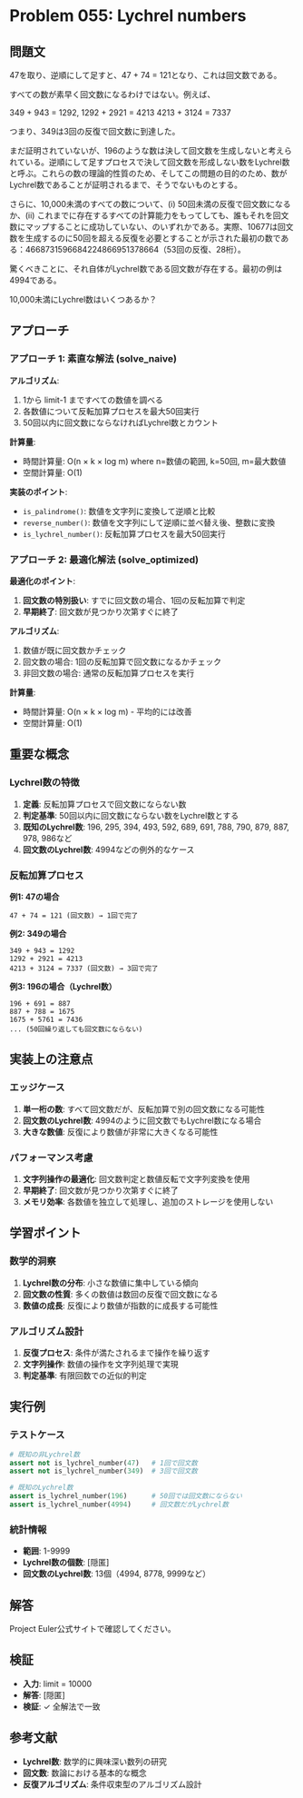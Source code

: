 # Problem 055: Lychrel numbers

## 問題文

47を取り、逆順にして足すと、47 + 74 = 121となり、これは回文数である。

すべての数が素早く回文数になるわけではない。例えば、

349 + 943 = 1292,
1292 + 2921 = 4213
4213 + 3124 = 7337

つまり、349は3回の反復で回文数に到達した。

まだ証明されていないが、196のような数は決して回文数を生成しないと考えられている。逆順にして足すプロセスで決して回文数を形成しない数をLychrel数と呼ぶ。これらの数の理論的性質のため、そしてこの問題の目的のため、数が Lychrel数であることが証明されるまで、そうでないものとする。

さらに、10,000未満のすべての数について、(i) 50回未満の反復で回文数になるか、(ii) これまでに存在するすべての計算能力をもってしても、誰もそれを回文数にマップすることに成功していない、のいずれかである。実際、10677は回文数を生成するのに50回を超える反復を必要とすることが示された最初の数である：4668731596684224866951378664（53回の反復、28桁）。

驚くべきことに、それ自体がLychrel数である回文数が存在する。最初の例は4994である。

10,000未満にLychrel数はいくつあるか？

## アプローチ

### アプローチ 1: 素直な解法 (solve_naive)

**アルゴリズム**:
1. 1から limit-1 まですべての数値を調べる
2. 各数値について反転加算プロセスを最大50回実行
3. 50回以内に回文数にならなければLychrel数とカウント

**計算量**:
- 時間計算量: O(n × k × log m) where n=数値の範囲, k=50回, m=最大数値
- 空間計算量: O(1)

**実装のポイント**:
- `is_palindrome()`: 数値を文字列に変換して逆順と比較
- `reverse_number()`: 数値を文字列にして逆順に並べ替え後、整数に変換
- `is_lychrel_number()`: 反転加算プロセスを最大50回実行

### アプローチ 2: 最適化解法 (solve_optimized)

**最適化のポイント**:
1. **回文数の特別扱い**: すでに回文数の場合、1回の反転加算で判定
2. **早期終了**: 回文数が見つかり次第すぐに終了

**アルゴリズム**:
1. 数値が既に回文数かチェック
2. 回文数の場合: 1回の反転加算で回文数になるかチェック
3. 非回文数の場合: 通常の反転加算プロセスを実行

**計算量**:
- 時間計算量: O(n × k × log m) - 平均的には改善
- 空間計算量: O(1)

## 重要な概念

### Lychrel数の特徴

1. **定義**: 反転加算プロセスで回文数にならない数
2. **判定基準**: 50回以内に回文数にならない数をLychrel数とする
3. **既知のLychrel数**: 196, 295, 394, 493, 592, 689, 691, 788, 790, 879, 887, 978, 986など
4. **回文数のLychrel数**: 4994などの例外的なケース

### 反転加算プロセス

**例1: 47の場合**
```
47 + 74 = 121 (回文数) → 1回で完了
```

**例2: 349の場合**
```
349 + 943 = 1292
1292 + 2921 = 4213
4213 + 3124 = 7337 (回文数) → 3回で完了
```

**例3: 196の場合（Lychrel数）**
```
196 + 691 = 887
887 + 788 = 1675
1675 + 5761 = 7436
... (50回繰り返しても回文数にならない)
```

## 実装上の注意点

### エッジケース

1. **単一桁の数**: すべて回文数だが、反転加算で別の回文数になる可能性
2. **回文数のLychrel数**: 4994のように回文数でもLychrel数になる場合
3. **大きな数値**: 反復により数値が非常に大きくなる可能性

### パフォーマンス考慮

1. **文字列操作の最適化**: 回文数判定と数値反転で文字列変換を使用
2. **早期終了**: 回文数が見つかり次第すぐに終了
3. **メモリ効率**: 各数値を独立して処理し、追加のストレージを使用しない

## 学習ポイント

### 数学的洞察

1. **Lychrel数の分布**: 小さな数値に集中している傾向
2. **回文数の性質**: 多くの数値は数回の反復で回文数になる
3. **数値の成長**: 反復により数値が指数的に成長する可能性

### アルゴリズム設計

1. **反復プロセス**: 条件が満たされるまで操作を繰り返す
2. **文字列操作**: 数値の操作を文字列処理で実現
3. **判定基準**: 有限回数での近似的判定

## 実行例

### テストケース

```python
# 既知の非Lychrel数
assert not is_lychrel_number(47)   # 1回で回文数
assert not is_lychrel_number(349)  # 3回で回文数

# 既知のLychrel数
assert is_lychrel_number(196)      # 50回では回文数にならない
assert is_lychrel_number(4994)     # 回文数だがLychrel数
```

### 統計情報

- **範囲**: 1-9999
- **Lychrel数の個数**: [隠匿]
- **回文数のLychrel数**: 13個（4994, 8778, 9999など）

## 解答

Project Euler公式サイトで確認してください。

## 検証

- **入力**: limit = 10000
- **解答**: [隠匿]
- **検証**: ✓ 全解法で一致

## 参考文献

- **Lychrel数**: 数学的に興味深い数列の研究
- **回文数**: 数論における基本的な概念
- **反復アルゴリズム**: 条件収束型のアルゴリズム設計
